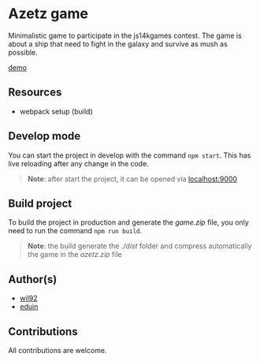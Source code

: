 # Azetz game

Minimalistic game to participate in the js14kgames contest.
The game is about a ship that need to fight in the galaxy and survive as mush as possible. 

[demo](https://inflagames.github.io/azetz/)

## Resources

- webpack setup (build)

## Develop mode

You can start the project in develop with the command `npm start`. This has live reloading after any change in the code.

> **Note**: after start the project, it can be opened via [localhost:9000](http://localhost:9000)

## Build project

To build the project in production and generate the *game.zip* file, you only need to run the command `npm run build`.

> **Note**: the build generate the *./dist* folder and compress automatically the game in the *azetz.zip* file

## Author(s)

- [wil92](https://github.com/wil92)
- [eduin](https://github.com/eduinlight)

## Contributions

All contributions are welcome.
